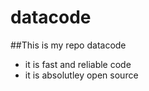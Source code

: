 # datacode
##This is my  repo datacode
* it is fast and reliable code
* it is absolutley open source
